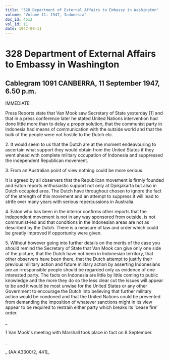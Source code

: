 ```yaml
---
title: "328 Department of External Affairs to Embassy in Washington"
volume: "Volume 11: 1947, Indonesia"
doc_id: 4512
vol_id: 11
date: 1947-09-11
---
```


# 328 Department of External Affairs to Embassy in Washington

## Cablegram 1091 CANBERRA, 11 September 1947, 6.50 p.m.

IMMEDIATE

Press Reports state that Van Mook saw Secretary of State yesterday [1] and that in a press conference later he stated United Nations intervention had done little more than to delay a proper solution, that the communist party in Indonesia had means of communication with the outside world and that the bulk of the people were not hostile to the Dutch etc.

2\. It would seem to us that the Dutch are at the moment endeavouring to ascertain what support they would obtain from the United States if they went ahead with complete military occupation of Indonesia and suppressed the independent Republican movement.

3\. From an Australian point of view nothing could be more serious.

It is agreed by all observers that the Republican movement is firmly founded and Eaton reports enthusiastic support not only at Djokjakarta but also in Dutch occupied area. The Dutch have throughout chosen to ignore the fact of the strength of this movement and an attempt to suppress it will lead to strife over many years with serious repercussions in Australia.

4\. Eaton who has been in the interior confirms other reports that the independent movement is not in any way sponsored from outside, is not communist-led and that conditions in the Indonesian areas are not as described by the Dutch. There is a measure of law and order which could be greatly improved if opportunity were given.

5\. Without however going into further details on the merits of the case you should remind the Secretary of State that Van Mook can give only one side of the picture, that the Dutch have not been in Indonesian territory, that other observers have been there, that the Dutch attempt to justify their previous military action and future military action by asserting Indonesians are an irresponsible people should be regarded only as evidence of one interested party. The facts on Indonesia are little by little coming to public knowledge and the more they do so the less clear cut the issues will appear to be and it would be most unwise for the United States or any other Government to encourage the Dutch into believing that further military action would be condoned and that the United Nations could be prevented from demanding the imposition of whatever sanctions might in its view appear to be required to restrain either party which breaks its 'cease fire' order.

_

1 Van Mook's meeting with Marshall took place in fact on 8 September.

_

_ [AA:A3300/2, 441]_
